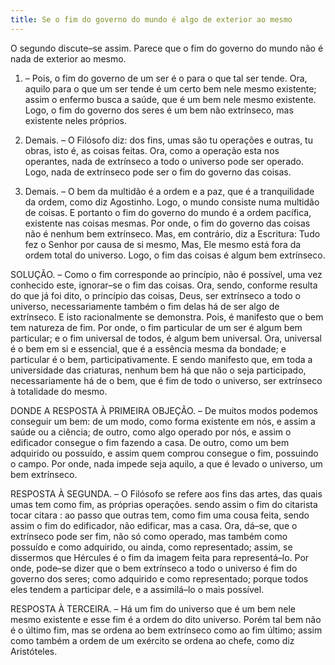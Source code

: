 ```yaml
---
title: Se o fim do governo do mundo é algo de exterior ao mesmo
---
```


O segundo discute–se assim. Parece que o fim do governo do mundo não é nada de exterior ao mesmo.  

1. – Pois, o fim do governo de um ser é o para o que tal ser tende. Ora, aquilo para o que um ser tende é um certo bem nele mesmo existente; assim o enfermo busca a saúde, que é um bem nele mesmo existente. Logo, o fim do governo dos seres é um bem não extrínseco, mas existente neles próprios.  

2. Demais. – O Filósofo diz: dos fins, umas são tu operações e outras, tu obras, isto é, as coisas feitas. Ora, como a operação esta nos operantes, nada de extrínseco a todo o universo pode ser operado. Logo, nada de extrínseco pode ser o fim do governo das coisas.  

3. Demais. – O bem da multidão é a ordem e a paz, que é a tranquilidade da ordem, como diz Agostinho. Logo, o mundo consiste numa multidão de coisas. E portanto o fim do governo do mundo é a ordem pacífica, existente nas coisas mesmas. Por onde, o fim do governo das coisas não é nenhum bem extrínseco.  Mas, em contrário, diz a Escritura: Tudo fez o Senhor por causa de si mesmo, Mas, Ele mesmo está fora da ordem total do universo. Logo, o fim das coisas é algum bem extrínseco.  

SOLUÇÃO. – Como o fim corresponde ao princípio, não é possível, uma vez conhecido este, ignorar–se o fim das coisas. Ora, sendo, conforme resulta do que já foi dito, o princípio das coisas, Deus, ser extrínseco a todo o universo, necessariamente também o fim delas há de ser algo de extrínseco. E isto racionalmente se demonstra. Pois, é manifesto que o bem tem natureza de fim. Por onde, o fim particular de um ser é algum bem particular; e o fim universal de todos, é algum bem universal. Ora, universal é o bem em si e essencial, que é a essência mesma da bondade; e particular é o bem, participativamente. E sendo manifesto que, em toda a universidade das criaturas, nenhum bem há que não o seja participado, necessariamente há de o bem, que é fim de todo o universo, ser extrínseco à totalidade do mesmo.  

DONDE A RESPOSTA À PRIMEIRA OBJEÇÃO. – De muitos modos podemos conseguir um bem: de um modo, como forma existente em nós, e assim a saúde ou a ciência; de outro, como algo operado por nós, e assim o edificador consegue o fim fazendo a casa. De outro, como um bem adquirido ou possuído, e assim quem comprou consegue o fim, possuindo o campo. Por onde, nada impede seja aquilo, a que é levado o universo, um bem extrínseco.  

RESPOSTA À SEGUNDA. – O Filósofo se refere aos fins das artes, das quais umas tem como fim, as próprias operações. sendo assim o fim do citarista tocar citara : ao passo que outras tem, como fim uma cousa feita, sendo assim o fim do edificador, não edificar, mas a casa. Ora, dá–se, que o extrínseco pode ser fim, não só como operado, mas também como possuído e como adquirido, ou ainda, como representado; assim, se dissermos que Hércules é o fim da imagem feita para representá–lo. Por onde, pode–se dizer que o bem extrínseco a todo o universo é fim do governo dos seres; como adquirido e como representado; porque todos eles tendem a participar dele, e a assimilá–lo o mais possível.  

RESPOSTA À TERCEIRA. – Há um fim do universo que é um bem nele mesmo existente e esse fim é a ordem do dito universo. Porém tal bem não é o último fim, mas se ordena ao bem extrínseco como ao fim último; assim como também a ordem de um exército se ordena ao chefe, como diz Aristóteles.